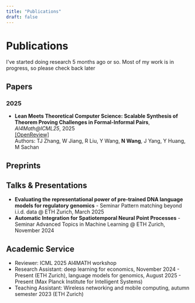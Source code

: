 ```yaml
---
title: "Publications"
draft: false
---
```

# Publications
I've started doing research 5 months ago or so. Most of my work is in progress, so please check back later

## Papers

### 2025
- **Lean Meets Theoretical Computer Science: Scalable Synthesis of Theorem Proving Challenges in Formal-Informal Pairs**, *AI4Math@ICML25*, 2025  
  [[OpenReview]](https://openreview.net/forum?id=snoHekTbpd#discussion)  
  Authors: TJ Zhang, W Jiang, R Liu, Y Wang, **N Wang**, J Yang, Y Huang, M Sachan
  

## Preprints

## Talks & Presentations

- **Evaluating the representational power of pre‐trained DNA language models for regulatory genomics** - Seminar Pattern matching beyond i.i.d. data @ ETH Zurich, March 2025
- **Automatic Integration for Spatiotemporal Neural Point Processes** - Seminar Advanced Topics in Machine Learning @ ETH Zurich, November 2024

## Academic Service

- Reviewer: ICML 2025 AI4MATH workshop
- Research Assistant: deep learning for economics, November 2024 - Present (ETH Zurich), language models for genomics, August 2025 - Present (Max Planck Institute for Intelligent Systems)
- Teaching Assistant: Wireless networking and mobile computing, autumn semester 2023 (ETH Zurich)

